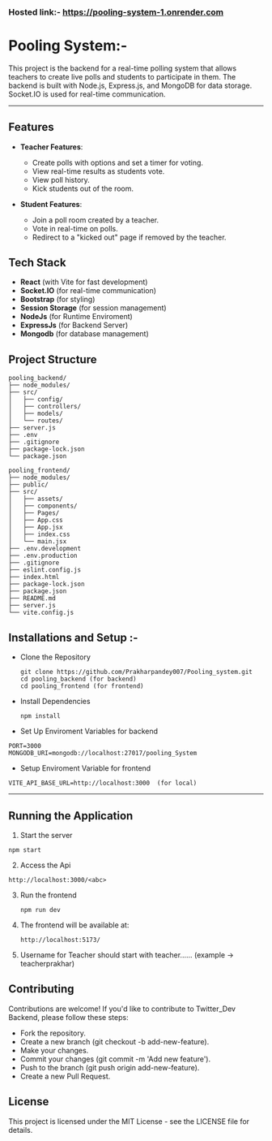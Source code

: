 ### Hosted link:-  **https://pooling-system-1.onrender.com**
# Pooling System:- 
This project is the backend for a real-time polling system that allows teachers to create live polls and students to participate in them. The backend is built with Node.js, Express.js, and MongoDB for data storage. Socket.IO is used for real-time communication.

---

## Features
- **Teacher Features**:
  - Create polls with options and set a timer for voting.
  - View real-time results as students vote.
  - View poll history.
  - Kick students out of the room.

- **Student Features**:
  - Join a poll room created by a teacher.
  - Vote in real-time on polls.
  - Redirect to a "kicked out" page if removed by the teacher.

## Tech Stack
- **React** (with Vite for fast development)
- **Socket.IO** (for real-time communication)
- **Bootstrap** (for styling)
- **Session Storage** (for session management)
- **NodeJs** (for Runtime Enviroment)
- **ExpressJs** (for Backend Server)
- **Mongodb** (for database management)


 
## Project Structure
```
pooling_backend/
├── node_modules/
├── src/
│   ├── config/
│   ├── controllers/
│   ├── models/
│   └── routes/
├── server.js
├── .env
├── .gitignore
├── package-lock.json
└── package.json

pooling_frontend/
├── node_modules/
├── public/
├── src/
│   ├── assets/
│   ├── components/
│   ├── Pages/
│   ├── App.css
│   ├── App.jsx
│   ├── index.css
│   └── main.jsx
├── .env.development
├── .env.production
├── .gitignore
├── eslint.config.js
├── index.html
├── package-lock.json
├── package.json
├── README.md  
├── server.js
└── vite.config.js

```

## Installations and Setup :- 
- Clone the Repository
  ```
  git clone https://github.com/Prakharpandey007/Pooling_system.git
  cd pooling_backend (for backend)
  cd pooling_frontend (for frontend)

  ```
- Install Dependencies
  ```
  npm install

  ```
- Set Up Enviroment Variables for backend
```
PORT=3000
MONGODB_URI=mongodb://localhost:27017/pooling_System

```

- Setup Enviroment Variable for frontend

```
VITE_API_BASE_URL=http://localhost:3000  (for local)
```

--- 

## Running the Application

1)  Start the server
  ```
  npm start
  ```
2) Access the Api
  ```
  http://localhost:3000/<abc>
  ```
 
3) Run the frontend 
   ```
   npm run dev
   ```

4) The frontend will be available at:
   ```
   http://localhost:5173/
   
   ```
5) Username for Teacher should start with teacher......
    (example -> teacherprakhar)

## Contributing
Contributions are welcome! If you'd like to contribute to Twitter_Dev Backend, please follow these steps:

- Fork the repository.
- Create a new branch (git checkout -b  add-new-feature).
- Make your changes.
- Commit your changes (git commit -m 'Add new feature').
- Push to the branch (git push origin add-new-feature).
- Create a new Pull Request.

## License
 This project is licensed under the MIT License - see the LICENSE file for details.
